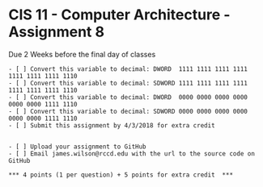 # CIS 11 - Computer Architecture - Assignment 8
Due 2 Weeks before the final day of classes

    - [ ] Convert this variable to decimal: DWORD  1111 1111 1111 1111 1111 1111 1111 1110
	- [ ] Convert this variable to decimal: SDWORD 1111 1111 1111 1111 1111 1111 1111 1110
	- [ ] Convert this variable to decimal: DWORD  0000 0000 0000 0000 0000 0000 1111 1110
	- [ ] Convert this variable to decimal: SDWORD 0000 0000 0000 0000 0000 0000 1111 1110
	- [ ] Submit this assignment by 4/3/2018 for extra credit	
	
	
    - [ ] Upload your assignment to GitHub
    - [ ] Email james.wilson@rccd.edu with the url to the source code on GitHub	
	
	*** 4 points (1 per question) + 5 points for extra credit  ***
	
	
	
